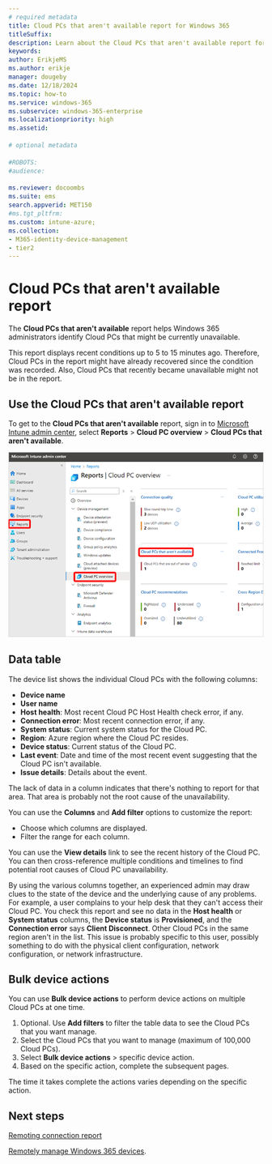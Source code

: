 ```yaml
---
# required metadata
title: Cloud PCs that aren't available report for Windows 365
titleSuffix:
description: Learn about the Cloud PCs that aren't available report for Windows 365 Cloud PCs.
keywords:
author: ErikjeMS  
ms.author: erikje
manager: dougeby
ms.date: 12/18/2024
ms.topic: how-to
ms.service: windows-365
ms.subservice: windows-365-enterprise
ms.localizationpriority: high
ms.assetid: 

# optional metadata

#ROBOTS:
#audience:

ms.reviewer: docoombs
ms.suite: ems
search.appverid: MET150
#ms.tgt_pltfrm:
ms.custom: intune-azure;
ms.collection:
- M365-identity-device-management
- tier2
---
```


# Cloud PCs that aren't available report

The **Cloud PCs that aren't available** report helps Windows 365 administrators identify Cloud PCs that might be currently unavailable.

This report displays recent conditions up to 5 to 15 minutes ago. Therefore, Cloud PCs in the report might have already recovered since the condition was recorded. Also, Cloud PCs that recently became unavailable might not be in the report.

## Use the Cloud PCs that aren't available report

To get to the **Cloud PCs that aren't available** report, sign in to [Microsoft Intune admin center](https://go.microsoft.com/fwlink/?linkid=2109431), select **Reports** > **Cloud PC overview** > **Cloud PCs that aren't available**.

![Screenshot of getting to the Cloud PCs that aren't available report](./media/report-cloud-pcs-not-available/view-report-cloud-pcs-not-available.png)

## Data table

The device list shows the individual Cloud PCs with the following columns:

- **Device name**
- **User name**
- **Host health**: Most recent Cloud PC Host Health check error, if any.
- **Connection error**: Most recent connection error, if any.
- **System status**: Current system status for the Cloud PC.
- **Region**: Azure region where the Cloud PC resides.
- **Device status**: Current status of the Cloud PC.
- **Last event**: Date and time of the most recent event suggesting that the Cloud PC isn't available.
- **Issue details**: Details about the event.

The lack of data in a column indicates that there's nothing to report for that area. That area is probably not the root cause of the unavailability.

You can use the **Columns** and **Add filter** options to customize the report:

- Choose which columns are displayed.
- Filter the range for each column.

You can use the **View details** link to see the recent history of the Cloud PC. You can then cross-reference multiple conditions and timelines to find potential root causes of Cloud PC unavailability.

By using the various columns together, an experienced admin may draw clues to the state of the device and the underlying cause of any problems. For example, a user complains to your help desk that they can't access their Cloud PC. You check this report and see no data in the **Host health** or **System status** columns, the **Device status** is **Provisioned**, and the **Connection error** says **Client Disconnect**. Other Cloud PCs in the same region aren't in the list. This issue is probably specific to this user, possibly something to do with the physical client configuration, network configuration, or network infrastructure.

## Bulk device actions

You can use **Bulk device actions** to perform device actions on multiple Cloud PCs at one time.

1. Optional. Use **Add filters** to filter the table data to see the Cloud PCs that you want manage.
2. Select the Cloud PCs that you want to manage (maximum of 100,000 Cloud PCs).
3. Select **Bulk device actions** > specific device action.
4. Based on the specific action, complete the subsequent pages.

The time it takes complete the actions varies depending on the specific action.

<!-- ########################## -->
## Next steps

[Remoting connection report](report-remoting-connection.md)

[Remotely manage Windows 365 devices](remotely-manage-cloud-pc.md). 
